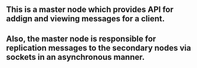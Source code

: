 ## This is a master node which provides API for addign and viewing messages for a client.
## Also, the master node is responsible for replication messages to the secondary nodes via sockets in an asynchronous manner.
